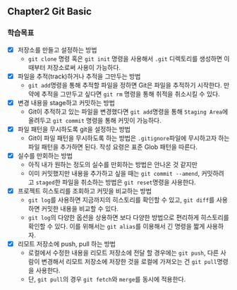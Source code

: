 ## Chapter2 Git Basic

### 학습목표

- [x] 저장소를 만들고 설정하는 방법
  - `git clone` 명령 혹은 `git init` 명령을 사용해서 `.git` 디렉토리를 생성하면 이때부터 저장소로써 사용이 가능하다.
- [x] 파일을 추적(track)하거나 추적을 그만두는 방법
  - `git add`명령을 통해 추적할 파일을 정하면 Git은 파일을 추적하기 시작한다. 만약에 추적을 그만두고 싶다면 `git rm` 명령을 통해 취적을 취소시킬 수 있다.
- [x] 변경 내용을 stage하고 커밋하는 방법
  - Git이 추적하고 있는 파일을 변경했다면 `git add`명령을 통해 `Staging Area`에 올려두고 `git commit` 명령을 통해 커밋이 가능하다.
- [x] 파일 패턴을 무시하도록 git을 설정하는 방법
  - Git이 파일 패턴을 무시하도록 하는 방법은 `.gitignore`파일에 무시하고자 하는 파일 패턴을 추가하면 된다. 작성 요령은 표준 Glob 패턴을 따른다.
- [x] 실수를 만회하는 방법
  - 아직 내가 원하는 정도의 실수를 만회하는 방법은 안나온 것 같지만
  - 이미 커밋했지만 내용을 추가하고 싶을 때는 `git commit --amend`, 커밋하려고 `staged`한 파일을 취소하는 방법은 `git reset`명령을 사용한다.
- [x] 프로젝트 히스토리를 조회하고 커밋을 비교하는 방법
  - `git log`를 사용하면 지금까지의 히스토리를 확인할 수 있고, `git diff`를 사용하면 커밋한 내용을 비교할 수 있다.
  - `git log`의 다양한 옵션을 상용하면 보다 다양한 방법으로 편리하게 히스토리를 확인할 수 있다. 이를 위해서는 `git alias`를 이용해서 긴 명령을 짧게 사용하자.
- [x] 리모트 저장소에 push, pull 하는 방법
  - 로컬에서 수정한 내용을 리모트 저장소에 전달 할 경우에는 `git push`, 다른 사람이 변경해서 리모트 저장소에 저장한 것을 로컬에 가져오는 건 `git pull`명령을 사용한다.
  - 단, `git pull`의 경우 `git fetch`와 `merge`를 동시에 적용한다.
